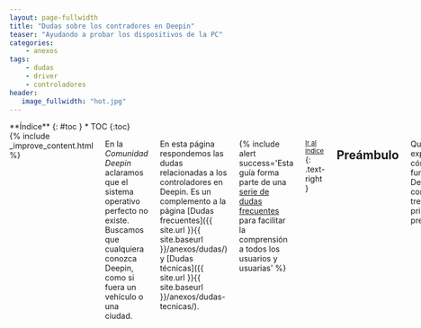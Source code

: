 ```yaml
---
layout: page-fullwidth
title: "Dudas sobre los contradores en Deepin"
teaser: "Ayudando a probar los dispositivos de la PC"
categories:
    - anexos
tags:
    - dudas
    - driver
    - controladores
header:
   image_fullwidth: "hot.jpg"
---
```

<div class="row">
<div class="medium-4 medium-push-8 columns" markdown="1">
<div class="panel radius" markdown="1">
**Índice**
{: #toc }
*  TOC
{:toc}
</div>
</div><!-- /.medium-4.columns -->

<div class="medium-8 medium-pull-4 columns" markdown="1">
{% include _improve_content.html %}

En la *Comunidad Deepin* aclaramos que el sistema operativo  perfecto no existe. Buscamos que cualquiera conozca Deepin, como si fuera un vehículo o una ciudad.

En esta página respondemos las dudas relacionadas a los controladores en Deepin. Es un complemento a la página [Dudas frecuentes]({{ site.url }}{{ site.baseurl }}/anexos/dudas/) y [Dudas técnicas]({{ site.url }}{{ site.baseurl }}/anexos/dudas-tecnicas/).

{% include alert success='Esta guía forma parte de una <a href="/dudas">serie de dudas frecuentes</a> para facilitar la comprensión a todos los usuarios y usuarias' %}

<small markdown="1">[Ir al índice](#toc)</small>
{: .text-right }

## Preámbulo
Queremos explicarte cómo funciona Deepin con las tres primeras preguntas.
### ¿Qué es un controlador? ¿Para qué sirve?

Un controlador (también "driver" o "rutina") es un software encargado de enviar y recibir información del dispositivo y es el intermediario del sistema operativo.

<div class="flex-video">
        <iframe width="1280" height="720" src="//www.youtube.com/embed/d5BQwOowSiA" frameborder="0" allowfullscreen></iframe>
</div>

<small markdown="1">[Ir al índice](#toc)</small>
{: .text-right }

### ¿Qué dispositivos puede cubrir el controlador?
Varios:

* Tarjetas gráficas
* Placa madre o Motherboard
* Lectora de disco
* Impresoras
* Micrófonos
* Altavoces o parlantes
* Y muchos más...

<small markdown="1">[Ir al índice](#toc)</small>
{: .text-right }

### ¿Qué puede proveer el controlador?
El núcleo Linux o la aplicación correspondiente.

## Problemas con los controladores
### ¿Es posible usar el controlador propietario de la tarjeta gráfica?
Sí. Algunos paquetes para optimizar la tarjeta gráfica de NVidia, por ejemplo, está disponible por separado. Visita [está página para conocer los controladores exclusivos disponibles]({{ site.url }}/manual/videocard/).

<small markdown="1">[Ir al índice](#toc)</small>
{: .text-right }

### ¿Cómo arreglar la tarjeta inalámbrica o Wifi?
Por defecto, la conexión inalámbrica está actividada en Laptops y dispositivos tipo "rompe muros". Si tienes problemas, [este tip te sirve para encontrar una solución a la conectividad WiFi]({{ site.url }}/tips/wififix/).

<small markdown="1">[Ir al índice](#toc)</small>
{: .text-right }

### ¿Qué es microcode?
Microcode es un controlador de los microprocesadores de Intel.

<small markdown="1">[Ir al índice](#toc)</small>
{: .text-right }

## Seguimos creciendo

No olvides que estamos en [en Github](https://github.com/comunidad-deepin/comunidad-deepin.github.io).

{% include _improve_content.html %}

</div><!-- /.medium-8.columns -->
</div><!-- /.row -->
